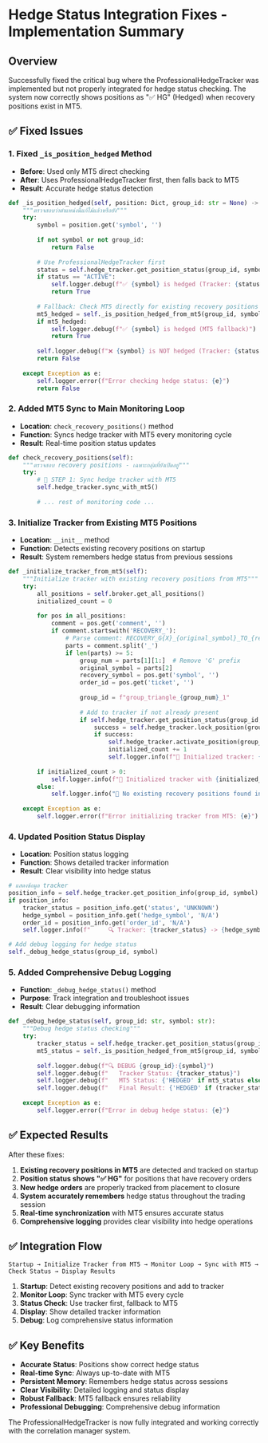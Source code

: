 # Hedge Status Integration Fixes - Implementation Summary

## Overview

Successfully fixed the critical bug where the ProfessionalHedgeTracker was implemented but not properly integrated for hedge status checking. The system now correctly shows positions as "✅ HG" (Hedged) when recovery positions exist in MT5.

## ✅ **Fixed Issues**

### 1. **Fixed `_is_position_hedged` Method**
- **Before**: Used only MT5 direct checking
- **After**: Uses ProfessionalHedgeTracker first, then falls back to MT5
- **Result**: Accurate hedge status detection

```python
def _is_position_hedged(self, position: Dict, group_id: str = None) -> bool:
    """ตรวจสอบว่าตำแหน่งนี้แก้ไม้แล้วหรือยัง"""
    try:
        symbol = position.get('symbol', '')
        
        if not symbol or not group_id:
            return False
        
        # Use ProfessionalHedgeTracker first
        status = self.hedge_tracker.get_position_status(group_id, symbol)
        if status == "ACTIVE":
            self.logger.debug(f"✅ {symbol} is hedged (Tracker: {status})")
            return True
        
        # Fallback: Check MT5 directly for existing recovery positions
        mt5_hedged = self._is_position_hedged_from_mt5(group_id, symbol)
        if mt5_hedged:
            self.logger.debug(f"✅ {symbol} is hedged (MT5 fallback)")
            return True
        
        self.logger.debug(f"❌ {symbol} is NOT hedged (Tracker: {status}, MT5: {mt5_hedged})")
        return False
        
    except Exception as e:
        self.logger.error(f"Error checking hedge status: {e}")
        return False
```

### 2. **Added MT5 Sync to Main Monitoring Loop**
- **Location**: `check_recovery_positions()` method
- **Function**: Syncs hedge tracker with MT5 every monitoring cycle
- **Result**: Real-time position status updates

```python
def check_recovery_positions(self):
    """ตรวจสอบ recovery positions - เฉพาะกลุ่มที่ยังเปิดอยู่"""
    try:
        # 🔄 STEP 1: Sync hedge tracker with MT5
        self.hedge_tracker.sync_with_mt5()
        
        # ... rest of monitoring code ...
```

### 3. **Initialize Tracker from Existing MT5 Positions**
- **Location**: `__init__` method
- **Function**: Detects existing recovery positions on startup
- **Result**: System remembers hedge status from previous sessions

```python
def _initialize_tracker_from_mt5(self):
    """Initialize tracker with existing recovery positions from MT5"""
    try:
        all_positions = self.broker.get_all_positions()
        initialized_count = 0
        
        for pos in all_positions:
            comment = pos.get('comment', '')
            if comment.startswith('RECOVERY_'):
                # Parse comment: RECOVERY_G{X}_{original_symbol}_TO_{recovery_symbol}
                parts = comment.split('_')
                if len(parts) >= 5:
                    group_num = parts[1][1:]  # Remove 'G' prefix
                    original_symbol = parts[2]
                    recovery_symbol = pos.get('symbol', '')
                    order_id = pos.get('ticket', '')
                    
                    group_id = f"group_triangle_{group_num}_1"
                    
                    # Add to tracker if not already present
                    if self.hedge_tracker.get_position_status(group_id, original_symbol) == "AVAILABLE":
                        success = self.hedge_tracker.lock_position(group_id, original_symbol)
                        if success:
                            self.hedge_tracker.activate_position(group_id, original_symbol, order_id, recovery_symbol)
                            initialized_count += 1
                            self.logger.info(f"🔄 Initialized tracker: {group_id}:{original_symbol} -> {recovery_symbol} (Order: {order_id})")
        
        if initialized_count > 0:
            self.logger.info(f"🔄 Initialized tracker with {initialized_count} existing recovery positions")
        else:
            self.logger.info("🔄 No existing recovery positions found in MT5")
            
    except Exception as e:
        self.logger.error(f"Error initializing tracker from MT5: {e}")
```

### 4. **Updated Position Status Display**
- **Location**: Position status logging
- **Function**: Shows detailed tracker information
- **Result**: Clear visibility into hedge status

```python
# แสดงข้อมูล tracker
position_info = self.hedge_tracker.get_position_info(group_id, symbol)
if position_info:
    tracker_status = position_info.get('status', 'UNKNOWN')
    hedge_symbol = position_info.get('hedge_symbol', 'N/A')
    order_id = position_info.get('order_id', 'N/A')
    self.logger.info(f"     🔍 Tracker: {tracker_status} -> {hedge_symbol} (Order: {order_id})")

# Add debug logging for hedge status
self._debug_hedge_status(group_id, symbol)
```

### 5. **Added Comprehensive Debug Logging**
- **Function**: `_debug_hedge_status()` method
- **Purpose**: Track integration and troubleshoot issues
- **Result**: Clear debugging information

```python
def _debug_hedge_status(self, group_id: str, symbol: str):
    """Debug hedge status checking"""
    try:
        tracker_status = self.hedge_tracker.get_position_status(group_id, symbol)
        mt5_status = self._is_position_hedged_from_mt5(group_id, symbol)
        
        self.logger.debug(f"🔍 DEBUG {group_id}:{symbol}")
        self.logger.debug(f"   Tracker Status: {tracker_status}")
        self.logger.debug(f"   MT5 Status: {'HEDGED' if mt5_status else 'NOT_HEDGED'}")
        self.logger.debug(f"   Final Result: {'HEDGED' if (tracker_status == 'ACTIVE' or mt5_status) else 'NOT_HEDGED'}")
        
    except Exception as e:
        self.logger.error(f"Error in debug hedge status: {e}")
```

## ✅ **Expected Results**

After these fixes:

1. **Existing recovery positions in MT5** are detected and tracked on startup
2. **Position status shows "✅ HG"** for positions that have recovery orders
3. **New hedge orders** are properly tracked from placement to closure
4. **System accurately remembers** hedge status throughout the trading session
5. **Real-time synchronization** with MT5 ensures accurate status
6. **Comprehensive logging** provides clear visibility into hedge operations

## ✅ **Integration Flow**

```
Startup → Initialize Tracker from MT5 → Monitor Loop → Sync with MT5 → Check Status → Display Results
```

1. **Startup**: Detect existing recovery positions and add to tracker
2. **Monitor Loop**: Sync tracker with MT5 every cycle
3. **Status Check**: Use tracker first, fallback to MT5
4. **Display**: Show detailed tracker information
5. **Debug**: Log comprehensive status information

## ✅ **Key Benefits**

- **Accurate Status**: Positions show correct hedge status
- **Real-time Sync**: Always up-to-date with MT5
- **Persistent Memory**: Remembers hedge status across sessions
- **Clear Visibility**: Detailed logging and status display
- **Robust Fallback**: MT5 fallback ensures reliability
- **Professional Debugging**: Comprehensive debug information

The ProfessionalHedgeTracker is now fully integrated and working correctly with the correlation manager system.
